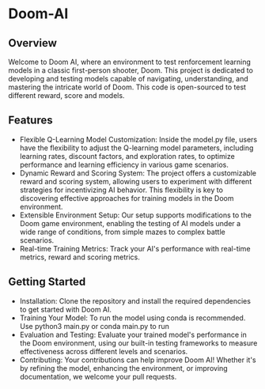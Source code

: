 # Doom-AI


## Overview

Welcome to Doom AI, where an environment to test renforcement learning models in a classic first-person shooter, Doom. This project is dedicated to developing and testing models capable of navigating, understanding, and mastering the intricate world of Doom. This code is open-sourced to test different reward, score and models.

## Features

- Flexible Q-Learning Model Customization: Inside the model.py file, users have the flexibility to adjust the Q-learning model parameters, including learning rates, discount factors, and exploration rates, to optimize performance and learning efficiency in various game scenarios.
- Dynamic Reward and Scoring System: The project offers a customizable reward and scoring system, allowing users to experiment with different strategies for incentivizing AI behavior. This flexibility is key to discovering effective approaches for training models in the Doom environment.
- Extensible Environment Setup: Our setup supports modifications to the Doom game environment, enabling the testing of AI models under a wide range of conditions, from simple mazes to complex battle scenarios.
- Real-time Training Metrics: Track your AI's performance with real-time metrics, reward and scoring metrics.

## Getting Started

- Installation: Clone the repository and install the required dependencies to get started with Doom AI.
- Training Your Model: To run the model using conda is recommended. Use python3 main.py or conda main.py to run
- Evaluation and Testing: Evaluate your trained model's performance in the Doom environment, using our built-in testing frameworks to measure effectiveness across different levels and scenarios.
- Contributing: Your contributions can help improve Doom AI! Whether it's by refining the model, enhancing the environment, or improving documentation, we welcome your pull requests.

